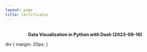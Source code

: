 ```yaml
---
layout: page
title: Certificates
---
```


<br/>

<center> <b> Data Visualization in Python with Dash (2023-09-16) </b> </center>

<object data="https://CormacKinsella.github.io/assets/img/Certificate_Dash.pdf" width="1000" height="820" type='application/pdf'></object>

div {
  margin: 20px;
 }